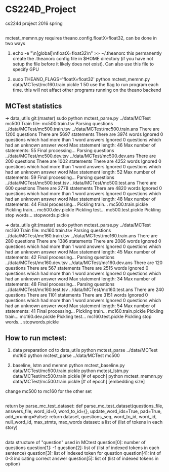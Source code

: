 # CS224D_Project
cs224d project 2016 spring

##
mctest_memnn.py requires theano.config.floatX=float32, can be done in two ways
1. echo -e "\n[global]\nfloatX=float32\n" >> ~/.theanorc
this permanently create the .theanorc config file in $HOME directory (if you have not setup the file before it likely does not exist). Can also use this file to specify GPU

2. sudo THEANO_FLAGS='floatX=float32' python mctest_memnn.py data/MCTest/mc160.train.pickle 1 50
use the flag to run program each time. this will not affact other programs running on the theano backend

## MCTest statistics
➜  data_utils git:(master) sudo python mctest_parse.py ../data/MCTest mc500
Train file: mc500.train.tsv
Parsing questions ../data/MCTest/mc500.train.tsv ../data/MCTest/mc500.train.ans
There are 1200 questions
There are 5697 statements
There are 3974 words
Ignored 0 questions which had more than 1 word answers
Ignored 0 questions which had an unknown answer word
Max statement length:  46
Max number of statements:  55
Final processing...
Parsing questions ../data/MCTest/mc500.dev.tsv ../data/MCTest/mc500.dev.ans
There are 200 questions
There are 1002 statements
There are 4252 words
Ignored 0 questions which had more than 1 word answers
Ignored 0 questions which had an unknown answer word
Max statement length:  52
Max number of statements:  59
Final processing...
Parsing questions ../data/MCTest/mc500.test.tsv ../data/MCTest/mc500.test.ans
There are 600 questions
There are 2778 statements
There are 4820 words
Ignored 0 questions which had more than 1 word answers
Ignored 0 questions which had an unknown answer word
Max statement length:  48
Max number of statements:  44
Final processing...
Pickling train... mc500.train.pickle
Pickling train... mc500.dev.pickle
Pickling test... mc500.test.pickle
Pickling stop words... stopwords.pickle

➜  data_utils git:(master) sudo python mctest_parse.py ../data/MCTest mc160
Train file: mc160.train.tsv
Parsing questions ../data/MCTest/mc160.train.tsv ../data/MCTest/mc160.train.ans
There are 280 questions
There are 1386 statements
There are 2086 words
Ignored 0 questions which had more than 1 word answers
Ignored 0 questions which had an unknown answer word
Max statement length:  45
Max number of statements:  42
Final processing...
Parsing questions ../data/MCTest/mc160.dev.tsv ../data/MCTest/mc160.dev.ans
There are 120 questions
There are 567 statements
There are 2515 words
Ignored 0 questions which had more than 1 word answers
Ignored 0 questions which had an unknown answer word
Max statement length:  34
Max number of statements:  48
Final processing...
Parsing questions ../data/MCTest/mc160.test.tsv ../data/MCTest/mc160.test.ans
There are 240 questions
There are 1101 statements
There are 3151 words
Ignored 0 questions which had more than 1 word answers
Ignored 0 questions which had an unknown answer word
Max statement length:  54
Max number of statements:  41
Final processing...
Pickling train... mc160.train.pickle
Pickling train... mc160.dev.pickle
Pickling test... mc160.test.pickle
Pickling stop words... stopwords.pickle

## How to run mctest:
1. data preparation
cd to data_utils
python mctest_parse ../data/MCTest mc160
python mctest_parse ../data/MCTest mc500

2. baseline, lstm and memnn
python mctest_baseline.py data/MCTest/mc500.train.pickle
python mctest_lstm.py data/MCTest/mc500.train.pickle [# of epoch]
python mctest_memnn.py data/MCTest/mc500.train.pickle [# of epoch] [embedding size]

change mc500 to mc160 for the other set

##
return by parse_mc_test_dataset:
def parse_mc_test_dataset(questions_file, answers_file, word_id=0, word_to_id={}, update_word_ids=True, pad=True, add_pruning=False):
return dataset, questions_seq, word_to_id, word_id, null_word_id, max_stmts, max_words
dataset: a list of  (list of tokens in each story)

##
data structure of "question" used in MCtest
question[0]: number of questions
question[1]: -1
question[2]: list of (list of indexed tokens in each sentence)
question[3]: list of indexed token for question
question[4]: int of 0-3 indicating correct answer
question[5]: list of (list of indexed tokens in option)
